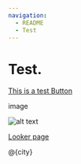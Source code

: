```yaml
---
navigation:
  - README
  - Test
---
```




# Test.


<p>
<a href="https://dcl.dev.looker.com/projects/kenelly_thesis_brazilian_congress/documents/Documents/Test.md" class="btn btn-secondary my-2" style="border-radius: 100px;">This is a test Button</a>
</p>

image

![alt text](https://yt3.ggpht.com/a/AATXAJw4267JZmzHNTHPm9HlQo3tW0o7YxKleygjRw=s900-c-k-c0xffffffff-no-rj-mo)

[Looker page](https://looker.com/)

@{city}

